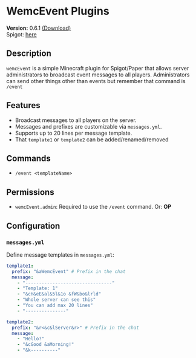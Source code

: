# WemcEvent Plugins

**Version:** 0.6.1 [ (Download) ](https://github.com/wejkeyy/wemcEvent/raw/main/plugin_versions/Event_0.6.1.jar)<br>
Spigot: [here](https://www.spigotmc.org/resources/wemcevent.118712/)


## Description

`wemcEvent` is a simple Minecraft plugin for Spigot/Paper that allows server administrators to broadcast event messages to all players. Administrators can send other things other than events but remember that command is `/event`

## Features

- Broadcast messages to all players on the server.
- Messages and prefixes are customizable via `messages.yml`.
- Supports up to 20 lines per message template.
- That `template1` or `template2` can be added/renamed/removed

## Commands

- `/event <templateName>`

## Permissions

- `wemcEvent.admin`: Required to use the `/event` command. Or: **OP**

## Configuration

### `messages.yml`

Define message templates in `messages.yml`:

```yaml
template1:
  prefix: "&aWemcEvent" # Prefix in the chat
  message:
    - "--------------------------------"
    - "Template: 1"
    - "&cH&eE&al&5l&1o &fW&bo&lrld"
    - "Whole server can see this"
    - "You can add max 20 lines"
    - "---------------"

template2:
  prefix: "&r<&c&lServer&r>" # Prefix in the chat
  message:
    - "Hello?"
    - "&cGood &aMorning!"
    - "&k----------"
